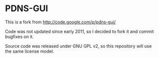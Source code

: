 PDNS-GUI
========

This is a fork from http://code.google.com/p/pdns-gui/

Code was not updated since early 2011, so I decided to fork it and commit bugfixes on it.

Source code was released under GNU GPL v2, so this repository will use the same license model.


